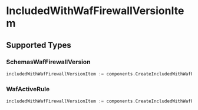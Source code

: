 # IncludedWithWafFirewallVersionItem


## Supported Types

### SchemasWafFirewallVersion

```go
includedWithWafFirewallVersionItem := components.CreateIncludedWithWafFirewallVersionItemSchemasWafFirewallVersion(components.SchemasWafFirewallVersion{/* values here */})
```

### WafActiveRule

```go
includedWithWafFirewallVersionItem := components.CreateIncludedWithWafFirewallVersionItemWafActiveRule(components.WafActiveRule{/* values here */})
```

